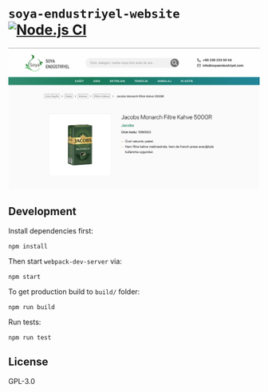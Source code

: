# `soya-endustriyel-website` [![Node.js CI](https://github.com/kutsan/soyaendustriyel/actions/workflows/nodejs.yml/badge.svg)](https://github.com/kutsan/soyaendustriyel/actions/workflows/nodejs.yml)

![screenshot](https://raw.githubusercontent.com/kutsan/soya-endustriyel-website/master/.github/screenshot.png)

## Development

Install dependencies first:

```
npm install
```

Then start `webpack-dev-server` via:

```
npm start
```

To get production build to `build/` folder:

```
npm run build
```

Run tests:

```
npm run test
```

## License

GPL-3.0

